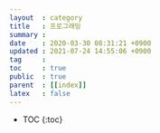 ```yaml
---
layout  : category
title   : 프로그래밍
summary : 
date    : 2020-03-30 08:31:21 +0900
updated : 2021-07-24 14:55:06 +0900
tag     : 
toc     : true
public  : true
parent  : [[index]]
latex   : false
---
```

* TOC
{:toc}

